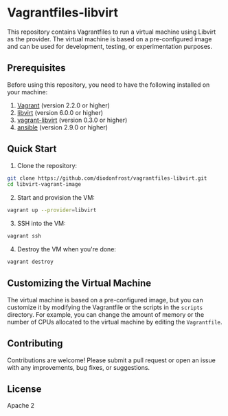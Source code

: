 # Vagrantfiles-libvirt

This repository contains Vagrantfiles to run a virtual machine using Libvirt as the provider. The virtual machine is based on a pre-configured image and can be used for development, testing, or experimentation purposes.

## Prerequisites

Before using this repository, you need to have the following installed on your machine:

1. [Vagrant](https://www.vagrantup.com/downloads.html) (version 2.2.0 or higher)
2. [libvirt](https://libvirt.org/downloads.html) (version 6.0.0 or higher)
3. [vagrant-libvirt](https://github.com/vagrant-libvirt/vagrant-libvirt) (version 0.3.0 or higher)
4. [ansible](https://docs.ansible.com/ansible/latest/installation_guide/intro_installation.html) (version 2.9.0 or higher)

## Quick Start

1. Clone the repository:

```bash
git clone https://github.com/diodonfrost/vagrantfiles-libvirt.git
cd libvirt-vagrant-image
```

2. Start and provision the VM:

```bash
vagrant up --provider=libvirt
```

3. SSH into the VM:

```bash
vagrant ssh
```

4. Destroy the VM when you're done:

```bash
vagrant destroy
```

## Customizing the Virtual Machine

The virtual machine is based on a pre-configured image, but you can customize it by modifying the Vagrantfile or the scripts in the `scripts` directory. For example, you can change the amount of memory or the number of CPUs allocated to the virtual machine by editing the `Vagrantfile`.

## Contributing

Contributions are welcome! Please submit a pull request or open an issue with any improvements, bug fixes, or suggestions.

## License

Apache 2
